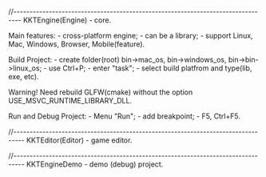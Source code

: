 //--------------------------------------------------------------------------------
KKTEngine(Engine) - core.

Main features:
    - cross-platform engine;
    - can be a library;
    - support Linux, Mac, Windows, Browser, Mobile(feature).

Build Project:
    - create folder(root) 
                bin->mac_os,
                bin->windows_os,
                bin->bin->linux_os;
    - use Ctrl+P;
    - enter "task";
    - select build platfrom and type(lib, exe, etc).

Warning! Need rebuild GLFW(cmake) without the option USE_MSVC_RUNTIME_LIBRARY_DLL.

Run and Debug Project:
    - Menu "Run";
    - add breakpoint;
    - F5, Ctrl+F5.

//---------------------------------------------------------------------------------
KKTEditor(Editor) - game editor.

//---------------------------------------------------------------------------------
KKTEngineDemo - demo (debug) project.

